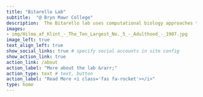 ```yaml
---
title: "Bitarello Lab"
subtitle:  "@ Bryn Mawr College"
description:  The Bitarello lab uses computational biology approaches to answer questions, test hypotheses, and explore topics on population genetics and evolutionary biology with a primary focus on humans and closely related species. 
images:
- img/Hilma_af_Klint_-_The_Ten_Largest_No._5_-_Adulthood_-_1907.jpg
image_left: true
text_align_left: true
show_social_links: true # specify social accounts in site config
show_action_link: true
action_link: /about
action_label: "More about the lab &rarr;"
action_type: text # text, button
action_label: "Read More <i class='fas fa-rocket'></i>"
type: home
---
```


